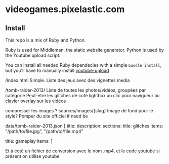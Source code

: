 # videogames.pixelastic.com

## Install

This repo is a mix of Ruby and Python.

Ruby is used for Middleman, the static website generator. Python is used by the
Youtube upload script.

You can install all needed Ruby dependecies with a simple `bundle install`, but
you'll have to manually install [youtube-upload][1]



/index.html
Simple. Liste des jeux avec des vignettes media

/tomb-raider-2013/
Liste de toutes les photos/vidéos, groupées par catégorie
Peut-etre les glitches de coté
lightbox au clic pour navigueur au clavier
overlay sur les vidéos

compresser les images ?
sources/images/{slug}
Image de fond pour le style? Pomper du site officiel if need be

data/tomb-raider-2013.json
[
title:
description:
sections:
  title: glitches
  items:
    "/path/to/file.jpg",
    "/path/to/file.mp4"

  title: gameplay
  items:
]

Et à coté un fichier de conversion avec le nom .mp4, et le code youtube
si présent on utilise youtube




[1]: https://github.com/tokland/youtube-upload
